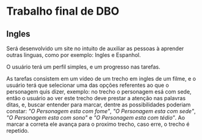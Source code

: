 # Trabalho final de DBO

## Ingles

  Será desenvolvido um site no intuito de auxiliar as pessoas à aprender outras linguas, como por exemplo: Ingles e Espanhol. 
  
  O usuário terá um perfil simples, e um progresso nas tarefas.
  
  As tarefas consistem em um vídeo de um trecho em ingles de um filme, e o usuário terá que selecionar uma das opções referentes ao que o personagem quis dizer, exemplo: no trecho o personagem esá com sede, então o usuário ao ver este trecho deve prestar a atenção nas palavras ditas, e, buscar entender para marcar, dentre as possibilidades poderiam constar: *"O Personagem esta com fome"*, *"O Personagem esta com sede"*, *"O Personagem esta com sono"* e *"O Personagem esta com tédio"*. Ao marcar a correta ele avança para o proximo trecho, caso erre, o trecho é repetido.
